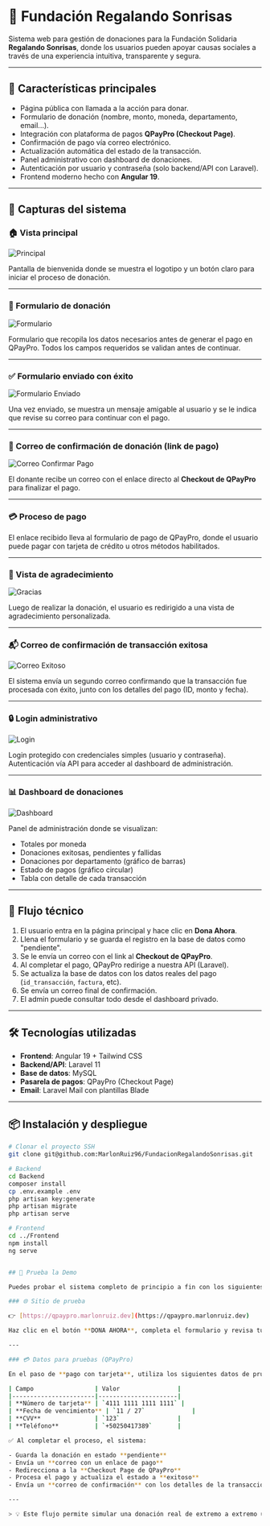 # 🌟 Fundación Regalando Sonrisas

Sistema web para gestión de donaciones para la Fundación Solidaria **Regalando Sonrisas**, donde los usuarios pueden apoyar causas sociales a través de una experiencia intuitiva, transparente y segura.

---

## 📌 Características principales

- Página pública con llamada a la acción para donar.
- Formulario de donación (nombre, monto, moneda, departamento, email...).
- Integración con plataforma de pagos **QPayPro (Checkout Page)**.
- Confirmación de pago vía correo electrónico.
- Actualización automática del estado de la transacción.
- Panel administrativo con dashboard de donaciones.
- Autenticación por usuario y contraseña (solo backend/API con Laravel).
- Frontend moderno hecho con **Angular 19**.

---

## 📸 Capturas del sistema

### 🏠 Vista principal

![Principal](./capturas/principal.PNG)

Pantalla de bienvenida donde se muestra el logotipo y un botón claro para iniciar el proceso de donación.

---

### 📝 Formulario de donación

![Formulario](./capturas/formulario.PNG)

Formulario que recopila los datos necesarios antes de generar el pago en QPayPro. Todos los campos requeridos se validan antes de continuar.

---

### ✅ Formulario enviado con éxito

![Formulario Enviado](./capturas/Formulario_enviado.PNG)

Una vez enviado, se muestra un mensaje amigable al usuario y se le indica que revise su correo para continuar con el pago.

---

### 📩 Correo de confirmación de donación (link de pago)

![Correo Confirmar Pago](./capturas/correo_confirmar_pago.PNG)

El donante recibe un correo con el enlace directo al **Checkout de QPayPro** para finalizar el pago.

---

### 💳 Proceso de pago

El enlace recibido lleva al formulario de pago de QPayPro, donde el usuario puede pagar con tarjeta de crédito u otros métodos habilitados.

---

### 🎉 Vista de agradecimiento

![Gracias](./capturas/gracias.PNG)

Luego de realizar la donación, el usuario es redirigido a una vista de agradecimiento personalizada.

---

### 📬 Correo de confirmación de transacción exitosa

![Correo Exitoso](./capturas/correo_exitoso.PNG)

El sistema envía un segundo correo confirmando que la transacción fue procesada con éxito, junto con los detalles del pago (ID, monto y fecha).

---

### 🔒 Login administrativo

![Login](./capturas/login.PNG)

Login protegido con credenciales simples (usuario y contraseña). Autenticación vía API para acceder al dashboard de administración.

---

### 📊 Dashboard de donaciones

![Dashboard](./capturas/dashboard.PNG)

Panel de administración donde se visualizan:

- Totales por moneda
- Donaciones exitosas, pendientes y fallidas
- Donaciones por departamento (gráfico de barras)
- Estado de pagos (gráfico circular)
- Tabla con detalle de cada transacción

---

## 🔐 Flujo técnico

1. El usuario entra en la página principal y hace clic en **Dona Ahora**.
2. Llena el formulario y se guarda el registro en la base de datos como "pendiente".
3. Se le envía un correo con el link al **Checkout de QPayPro**.
4. Al completar el pago, QPayPro redirige a nuestra API (Laravel).
5. Se actualiza la base de datos con los datos reales del pago (`id_transacción`, `factura`, etc).
6. Se envía un correo final de confirmación.
7. El admin puede consultar todo desde el dashboard privado.

---

## 🛠️ Tecnologías utilizadas

- **Frontend**: Angular 19 + Tailwind CSS
- **Backend/API**: Laravel 11
- **Base de datos**: MySQL
- **Pasarela de pagos**: QPayPro (Checkout Page)
- **Email**: Laravel Mail con plantillas Blade

---

## 📦 Instalación y despliegue

```bash
# Clonar el proyecto SSH
git clone git@github.com:MarlonRuiz96/FundacionRegalandoSonrisas.git

# Backend
cd Backend
composer install
cp .env.example .env
php artisan key:generate
php artisan migrate
php artisan serve

# Frontend
cd ../Frontend
npm install
ng serve


## 🧪 Prueba la Demo

Puedes probar el sistema completo de principio a fin con los siguientes pasos:

### 🌐 Sitio de prueba

👉 [https://qpaypro.marlonruiz.dev](https://qpaypro.marlonruiz.dev)

Haz clic en el botón **DONA AHORA**, completa el formulario y revisa tu correo electrónico.

---

### 💳 Datos para pruebas (QPayPro)

En el paso de **pago con tarjeta**, utiliza los siguientes datos de prueba:

| Campo                 | Valor                |
|-----------------------|----------------------|
| **Número de tarjeta** | `4111 1111 1111 1111` |
| **Fecha de vencimiento** | `11 / 27`             |
| **CVV**               | `123`                |
| **Teléfono**          | `+50250417389`       |

✅ Al completar el proceso, el sistema:

- Guarda la donación en estado **pendiente**
- Envía un **correo con un enlace de pago**
- Redirecciona a la **Checkout Page de QPayPro**
- Procesa el pago y actualiza el estado a **exitoso**
- Envía un **correo de confirmación** con los detalles de la transacción

---

> 💡 Este flujo permite simular una donación real de extremo a extremo utilizando datos de prueba, sin hacer cargos reales.

